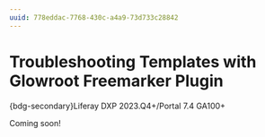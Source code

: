 ```yaml
---
uuid: 778eddac-7768-430c-a4a9-73d733c28842
---
```

# Troubleshooting Templates with Glowroot Freemarker Plugin

{bdg-secondary}Liferay DXP 2023.Q4+/Portal 7.4 GA100+

Coming soon!